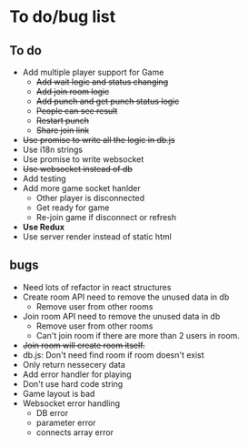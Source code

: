 # To do/bug list

## To do
- Add multiple player support for Game
  - ~~Add wait logic and status changing~~
  - ~~Add join room logic~~
  - ~~Add punch and get punch status logic~~
  - ~~People can see result~~
  - ~~Restart punch~~
  - ~~Share join link~~
- ~~Use promise to write all the logic in db.js~~
- Use i18n strings
- Use promise to write websocket
- ~~Use websocket instead of db~~
- Add testing
- Add more game socket hanlder
  - Other player is disconnected
  - Get ready for game
  - Re-join game if disconnect or refresh
- **Use Redux**
- Use server render instead of static html

## bugs
- Need lots of refactor in react structures
- Create room API need to remove the unused data in db
  - Remove user from other rooms
- Join room API need to remove the unused data in db
  - Remove user from other rooms
  - Can't join room if there are more than 2 users in room.
- ~~Join room will create room itself.~~
- db.js: Don't need find room if room doesn't exist
- Only return nessecery data
- Add error handler for playing
- Don't use hard code string
- Game layout is bad
- Websocket error handling
  - DB error
  - parameter error
  - connects array error